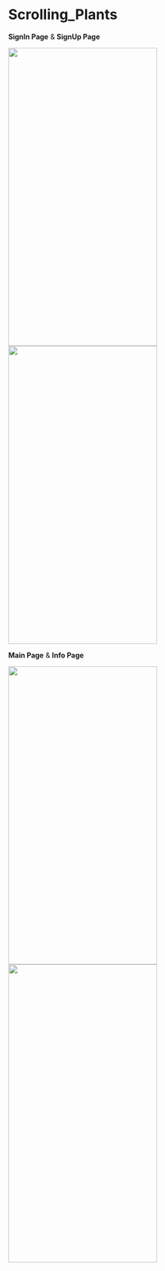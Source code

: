 # Scrolling_Plants

**SignIn Page** & **SignUp Page**

<img src="https://github.com/rutviprajapati16/Scrolling_Plants/assets/97946004/c09b9cfd-bd42-4e4d-894a-5a3315c01d36" height="600" width="300">

<img src="https://github.com/rutviprajapati16/Scrolling_Plants/assets/97946004/ecef9b8e-94ec-4962-86ea-da0a1896bfac" height="600" width="300">

**Main Page** & **Info Page**

<img src="https://github.com/rutviprajapati16/Scrolling_Plants/assets/97946004/d930b1d3-85fb-41c0-b652-4770fcbd63eb" height="600" width="300">

<img src="https://github.com/rutviprajapati16/Scrolling_Plants/assets/97946004/65a2f3a2-7438-4b08-93ce-fd779ec94ee5" height="600" width="300">


